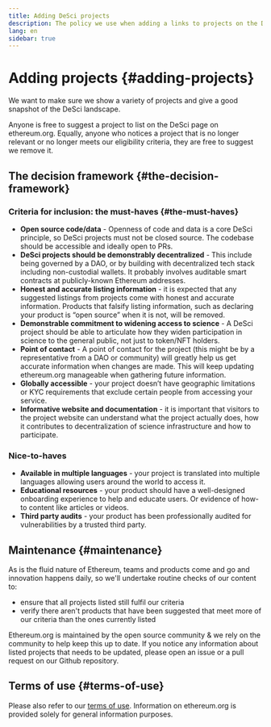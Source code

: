 ```yaml
---
title: Adding DeSci projects
description: The policy we use when adding a links to projects on the DeAci page on ethereum.org
lang: en
sidebar: true
---
```


# Adding projects {#adding-projects}

We want to make sure we show a variety of projects and give a good snapshot of the DeSci landscape.

Anyone is free to suggest a project to list on the DeSci page on ethereum.org. Equally, anyone who notices a project that is no longer relevant or no longer meets our eligibility criteria, they are free to suggest we remove it.

## The decision framework {#the-decision-framework}

### Criteria for inclusion: the must-haves {#the-must-haves}

- **Open source code/data** - Openness of code and data is a core DeSci principle, so DeSci projects must not be closed source. The codebase should be accessible and ideally open to PRs.
- **DeSci projects should be demonstrably decentralized** - This include being governed by a DAO, or by building with decentralized tech stack including non-custodial wallets. It probably involves auditable smart contracts at publicly-known Ethereum addresses.
- **Honest and accurate listing information** - it is expected that any suggested listings from projects come with honest and accurate information. Products that falsify listing information, such as declaring your product is “open source” when it is not, will be removed.
- **Demonstrable commitment to widening access to science** - A DeSci project should be able to articulate how they widen participation in science to the general public, not just to token/NFT holders.
- **Point of contact** - A point of contact for the project (this might be by a representative from a DAO or community) will greatly help us get accurate information when changes are made. This will keep updating ethereum.org manageable when gathering future information.
- **Globally accessible** - your project doesn’t have geographic limitations or KYC requirements that exclude certain people from accessing your service.
- **Informative website and documentation** - it is important that visitors to the project website can understand what the project actually does, how it contributes to decentralization of science infrastructure and how to participate.

### Nice-to-haves

- **Available in multiple languages** - your project is translated into multiple languages allowing users around the world to access it.
- **Educational resources** - your product should have a well-designed onboarding experience to help and educate users. Or evidence of how-to content like articles or videos.
- **Third party audits** - your product has been professionally audited for vulnerabilities by a trusted third party.

## Maintenance {#maintenance}

As is the fluid nature of Ethereum, teams and products come and go and innovation happens daily, so we'll undertake routine checks of our content to:

- ensure that all projects listed still fulfil our criteria
- verify there aren't products that have been suggested that meet more of our criteria than the ones currently listed

Ethereum.org is maintained by the open source community & we rely on the community to help keep this up to date. If you notice any information about listed projects that needs to be updated, please open an issue or a pull request on our Github repository.

## Terms of use {#terms-of-use}

Please also refer to our [terms of use](/terms-of-use/). Information on ethereum.org is provided solely for general information purposes.
